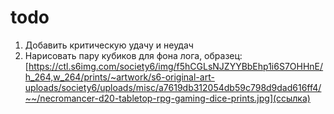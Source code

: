 # todo

1. Добавить критическую удачу и неудач
2. Нарисовать пару кубиков для фона лога, образец: [https://ctl.s6img.com/society6/img/f5hCGLsNJZYYBbEhp1i6S7OHHnE/h_264,w_264/prints/~artwork/s6-original-art-uploads/society6/uploads/misc/a7619db312054db59c798d9dad616ff4/~~/necromancer-d20-tabletop-rpg-gaming-dice-prints.jpg](ссылка)